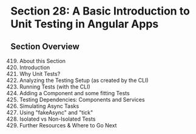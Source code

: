 # Section 28: A Basic Introduction to Unit Testing in Angular Apps

## Section Overview

419. About this Section
420. Introduction
421. Why Unit Tests?
422. Analyzing the Testing Setup (as created by the CLI)
423. Running Tests (with the CLI)
424. Adding a Component and some fitting Tests
425. Testing Dependencies: Components and Services
426. Simulating Async Tasks
427. Using "fakeAsync" and "tick"
428. Isolated vs Non-Isolated Tests
429. Further Resources & Where to Go Next
